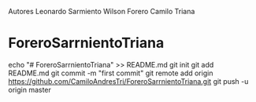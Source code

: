 Autores Leonardo Sarmiento Wilson Forero Camilo Triana
# ForeroSarrnientoTriana
echo "# ForeroSarrnientoTriana" >> README.md
git init
git add README.md
git commit -m "first commit"
git remote add origin https://github.com/CamiloAndresTri/ForeroSarrnientoTriana.git
git push -u origin master
